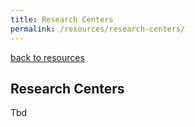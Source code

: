 ```yaml
---
title: Research Centers
permalink: /resources/research-centers/
---
```


[back to resources]({{site.base_url}}/resources)

## Research Centers

Tbd
